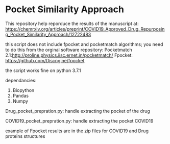 # Pocket Similarity Approach
This repository help reporduce the results of the manuscript at:
https://chemrxiv.org/articles/preprint/COVID19_Approved_Drug_Repurposing_Pocket_Similarity_Approach/12722483

this script does not include fpocket and pocketmatch algorithms; you need to do this from the orginal software repository:
Pocketmatch 2.1:http://proline.physics.iisc.ernet.in/pocketmatch/
Fpocket: https://github.com/Discngine/fpocket

the script works fine on python 3.7.1

dependancies:
1. Biopython
2. Pandas
3. Numpy

Drug_pocket_prepration.py:
handle extracting the pocket of the drug

COVID19_pocket_prepration.py:
handle extracting the pocket COVID19

example of Fpocket results are in the zip files for COVID19 and Drug proteins structures
